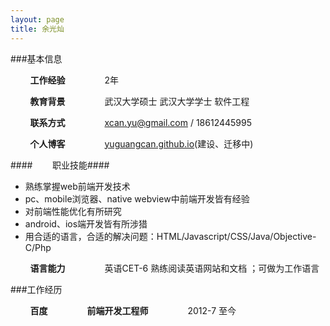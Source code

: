 ```yaml
---
layout: page
title: 余光灿
---
```


###基本信息


&nbsp;&nbsp;&nbsp;&nbsp;&nbsp;&nbsp;&nbsp;&nbsp;**工作经验**&nbsp;&nbsp;&nbsp;&nbsp;&nbsp;&nbsp;&nbsp;&nbsp;&nbsp;&nbsp;&nbsp;&nbsp;&nbsp;&nbsp;&nbsp;&nbsp;2年   
  
&nbsp;&nbsp;&nbsp;&nbsp;&nbsp;&nbsp;&nbsp;&nbsp;**教育背景**&nbsp;&nbsp;&nbsp;&nbsp;&nbsp;&nbsp;&nbsp;&nbsp;&nbsp;&nbsp;&nbsp;&nbsp;&nbsp;&nbsp;&nbsp;&nbsp;武汉大学硕士 武汉大学学士 软件工程        
 
&nbsp;&nbsp;&nbsp;&nbsp;&nbsp;&nbsp;&nbsp;&nbsp;**联系方式**&nbsp;&nbsp;&nbsp;&nbsp;&nbsp;&nbsp;&nbsp;&nbsp;&nbsp;&nbsp;&nbsp;&nbsp;&nbsp;&nbsp;&nbsp;&nbsp;xcan.yu@gmail.com / 18612445995  
 
&nbsp;&nbsp;&nbsp;&nbsp;&nbsp;&nbsp;&nbsp;&nbsp;**个人博客**&nbsp;&nbsp;&nbsp;&nbsp;&nbsp;&nbsp;&nbsp;&nbsp;&nbsp;&nbsp;&nbsp;&nbsp;&nbsp;&nbsp;&nbsp;&nbsp;[yuguangcan.github.io](http://yuguangcan.github.io)(建设、迁移中)   

####&nbsp;&nbsp;&nbsp;&nbsp;&nbsp;&nbsp;&nbsp;&nbsp;职业技能####

- 熟练掌握web前端开发技术   
- pc、mobile浏览器、native webview中前端开发皆有经验   
- 对前端性能优化有所研究   
- android、ios端开发皆有所涉猎    
- 用合适的语言，合适的解决问题：HTML/Javascript/CSS/Java/Objective-C/Php 

&nbsp;&nbsp;&nbsp;&nbsp;&nbsp;&nbsp;&nbsp;&nbsp;**语言能力**&nbsp;&nbsp;&nbsp;&nbsp;&nbsp;&nbsp;&nbsp;&nbsp;&nbsp;&nbsp;&nbsp;&nbsp;&nbsp;&nbsp;&nbsp;&nbsp;英语CET-6 熟练阅读英语网站和文档 ；可做为工作语言
   


###工作经历

&nbsp;&nbsp;&nbsp;&nbsp;&nbsp;&nbsp;&nbsp;&nbsp;**百度**&nbsp;&nbsp;&nbsp;&nbsp;&nbsp;&nbsp;&nbsp;&nbsp;&nbsp;&nbsp;&nbsp;&nbsp;&nbsp;&nbsp;&nbsp;&nbsp;**前端开发工程师**&nbsp;&nbsp;&nbsp;&nbsp;&nbsp;&nbsp;&nbsp;&nbsp;&nbsp;&nbsp;&nbsp;&nbsp;&nbsp;&nbsp;&nbsp;&nbsp;2012-7 至今   




